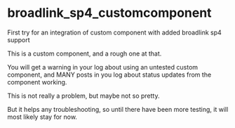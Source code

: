 # broadlink_sp4_customcomponent
First try for an integration of custom component with added broadlink sp4 support

This is a custom component, and a rough one at that. 

You will get a warning in your log about using an untested custom component,
and MANY posts in you log about status updates from the component working. 

This is not really a problem, but maybe not so pretty. 

But it helps any troubleshooting, so until there have been more testing, it will most likely stay for now. 

